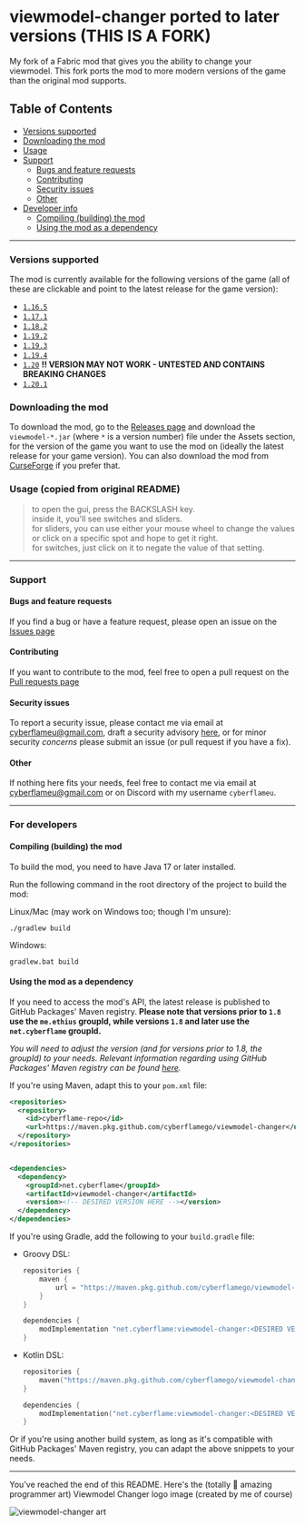 # viewmodel-changer ported to later versions (THIS IS A FORK)
My fork of a Fabric mod that gives you the ability to change your viewmodel. This fork ports the mod to more modern versions of the game than the original mod supports.

## Table of Contents
* [Versions supported](#versions-supported)
* [Downloading the mod](#downloading-the-mod)
* [Usage](#usage-copied-from-original-readme)
* [Support](#support)
    * [Bugs and feature requests](#bugs-and-feature-requests)
    * [Contributing](#contributing)
    * [Security issues](#security-issues)
    * [Other](#other)
* [Developer info](#for-developers)
    * [Compiling (building) the mod](#compiling-building-the-mod)
    * [Using the mod as a dependency](#using-the-mod-as-a-dependency)

---

### Versions supported
The mod is currently available for the following versions of the game (all of these are clickable and point to the latest release for the game version):
* [`1.16.5`](https://github.com/CyberFlameGO/viewmodel-changer/releases/tag/v1.0) 
* [`1.17.1`](https://github.com/CyberFlameGO/viewmodel-changer/releases/tag/v1.1)
* [`1.18.2`](https://github.com/CyberFlameGO/viewmodel-changer/releases/tag/v1.2)
* [`1.19.2`](https://github.com/CyberFlameGO/viewmodel-changer/releases/tag/v1.3)
* [`1.19.3`](https://github.com/CyberFlameGO/viewmodel-changer/releases/tag/v1.4)
* [`1.19.4`](https://github.com/CyberFlameGO/viewmodel-changer/releases/tag/v1.5)
* [`1.20`](https://github.com/CyberFlameGO/viewmodel-changer/releases/tag/v1.6) **‼️ VERSION MAY NOT WORK - UNTESTED AND CONTAINS BREAKING CHANGES**
* [`1.20.1`](https://github.com/CyberFlameGO/viewmodel-changer/releases/tag/v1.9.2)

### Downloading the mod
To download the mod, go to the [Releases page](https://github.com/CyberFlameGO/viewmodel-changer/releases) and download the `viewmodel-*.jar` (where `*` is a version number) file under the Assets section, for the version of the game you want to use the mod on (ideally the latest release for your game version). You can also download the mod from [CurseForge](https://www.curseforge.com/minecraft/mc-mods/viewmodel-changer) if you prefer that.


### Usage (copied from original README)
> to open the gui, press the BACKSLASH key.  
> inside it, you'll see switches and sliders.  
> for sliders, you can use either your mouse wheel to change the values or click on a specific spot and hope to get it right.  
> for switches, just click on it to negate the value of that setting.

---

### Support

#### Bugs and feature requests
If you find a bug or have a feature request, please open an issue on the [Issues page](https://github.com/CyberFlameGO/viewmodel-changer/issues/new/choose)

#### Contributing
If you want to contribute to the mod, feel free to open a pull request on the [Pull requests page](https://github.com/CyberFlameGO/viewmodel-changer/compare)

#### Security issues
To report a security issue, please contact me via email at [cyberflameu@gmail.com](mailto:cyberflameu@gmail.com), draft a security advisory [here](https://github.com/CyberFlameGO/viewmodel-changer/security/advisories/new), or for minor security *concerns* please submit an issue (or pull request if you have a fix).

#### Other
If nothing here fits your needs, feel free to contact me via email at [cyberflameu@gmail.com](mailto:cyberflameu@gmail.com) or on Discord with my username `cyberflameu`.

---

### For developers

#### Compiling (building) the mod
To build the mod, you need to have Java 17 or later installed. 

<!--1. Remove the following line from the `sourcesJar` task in `build.gradle`:
    ```groovy
    dependsOn generateSentryDebugMetaPropertiesjava
    ```

2. Remove the `sentry` configuration from the `build.gradle` file.

3. -->Run the following command in the root directory of the project to build the mod:

Linux/Mac (may work on Windows too; though I'm unsure):
```shell
./gradlew build
```

Windows:
```shell
gradlew.bat build
```

#### Using the mod as a dependency
If you need to access the mod's API, the latest release is published to GitHub Packages' Maven registry. **Please note that versions prior to `1.8` use the `me.ethius` groupId, while versions `1.8` and later use the `net.cyberflame` groupId.**

_You will need to adjust the version (and for versions prior to 1.8, the groupId) to your needs. Relevant information regarding using GitHub Packages' Maven registry can be found [here](https://docs.github.com/en/packages/working-with-a-github-packages-registry/working-with-the-apache-maven-registry#installing-a-package)._

If you're using Maven, adapt this to your `pom.xml` file:
```xml
<repositories>
  <repository>
    <id>cyberflame-repo</id>
    <url>https://maven.pkg.github.com/cyberflamego/viewmodel-changer</url>
  </repository>
</repositories>


<dependencies>
  <dependency>
    <groupId>net.cyberflame</groupId>
    <artifactId>viewmodel-changer</artifactId>
    <version><!-- DESIRED VERSION HERE --></version>
  </dependency>
</dependencies>
```
If you're using Gradle, add the following to your `build.gradle` file:

- Groovy DSL:
    ```groovy
    repositories {
        maven {
            url = "https://maven.pkg.github.com/cyberflamego/viewmodel-changer"
        }
    }
    
    dependencies {
        modImplementation "net.cyberflame:viewmodel-changer:<DESIRED VERSION HERE>"
    }
    ```
- Kotlin DSL:
    ```kotlin
    repositories {
        maven("https://maven.pkg.github.com/cyberflamego/viewmodel-changer")
    }
    
    dependencies {
        modImplementation("net.cyberflame:viewmodel-changer:<DESIRED VERSION HERE>")
    }
    ```
Or if you're using another build system, as long as it's compatible with GitHub Packages' Maven registry, you can adapt the above snippets to your needs.

---

You've reached the end of this README. Here's the (totally 💯 amazing programmer art) Viewmodel Changer logo image (created by me of course)

![viewmodel-changer art](https://user-images.githubusercontent.com/24910512/228699592-7a31fdb3-c159-4727-b6f3-7cb2bc21d78b.png)
